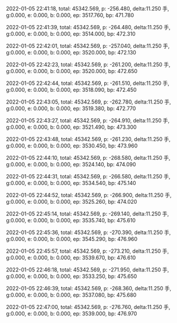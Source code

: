 2022-01-05 22:41:18, total: 45342.569, p: -256.480, delta:11.250 手, g:0.000, e: 0.000, b: 0.000, ep: 3517.760, bp: 471.780

2022-01-05 22:41:39, total: 45342.569, p: -264.480, delta:11.250 手, g:0.000, e: 0.000, b: 0.000, ep: 3514.000, bp: 472.310

2022-01-05 22:42:01, total: 45342.569, p: -257.040, delta:11.250 手, g:0.000, e: 0.000, b: 0.000, ep: 3520.000, bp: 472.130

2022-01-05 22:42:23, total: 45342.569, p: -261.200, delta:11.250 手, g:0.000, e: 0.000, b: 0.000, ep: 3520.000, bp: 472.650

2022-01-05 22:42:44, total: 45342.569, p: -261.510, delta:11.250 手, g:0.000, e: 0.000, b: 0.000, ep: 3518.090, bp: 472.450

2022-01-05 22:43:05, total: 45342.569, p: -262.780, delta:11.250 手, g:0.000, e: 0.000, b: 0.000, ep: 3519.380, bp: 472.770

2022-01-05 22:43:27, total: 45342.569, p: -264.910, delta:11.250 手, g:0.000, e: 0.000, b: 0.000, ep: 3521.490, bp: 473.300

2022-01-05 22:43:48, total: 45342.569, p: -261.230, delta:11.250 手, g:0.000, e: 0.000, b: 0.000, ep: 3530.450, bp: 473.960

2022-01-05 22:44:10, total: 45342.569, p: -268.580, delta:11.250 手, g:0.000, e: 0.000, b: 0.000, ep: 3524.140, bp: 474.090

2022-01-05 22:44:31, total: 45342.569, p: -266.580, delta:11.250 手, g:0.000, e: 0.000, b: 0.000, ep: 3534.540, bp: 475.140

2022-01-05 22:44:52, total: 45342.569, p: -266.900, delta:11.250 手, g:0.000, e: 0.000, b: 0.000, ep: 3525.260, bp: 474.020

2022-01-05 22:45:14, total: 45342.569, p: -269.140, delta:11.250 手, g:0.000, e: 0.000, b: 0.000, ep: 3535.740, bp: 475.610

2022-01-05 22:45:36, total: 45342.569, p: -270.390, delta:11.250 手, g:0.000, e: 0.000, b: 0.000, ep: 3545.290, bp: 476.960

2022-01-05 22:45:57, total: 45342.569, p: -273.210, delta:11.250 手, g:0.000, e: 0.000, b: 0.000, ep: 3539.670, bp: 476.610

2022-01-05 22:46:18, total: 45342.569, p: -271.950, delta:11.250 手, g:0.000, e: 0.000, b: 0.000, ep: 3533.250, bp: 475.650

2022-01-05 22:46:39, total: 45342.569, p: -268.360, delta:11.250 手, g:0.000, e: 0.000, b: 0.000, ep: 3537.080, bp: 475.680

2022-01-05 22:47:00, total: 45342.569, p: -276.760, delta:11.250 手, g:0.000, e: 0.000, b: 0.000, ep: 3539.000, bp: 476.970